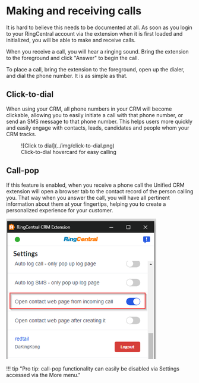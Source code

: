 # Making and receiving calls

It is hard to believe this needs to be documented at all. As soon as you login to your RingCentral account via the extension when it is first loaded and initialized, you will be able to make and receive calls. 

When you receive a call, you will hear a ringing sound. Bring the extension to the foreground and click "Answer" to begin the call.

To place a call, bring the extension to the foreground, open up the dialer, and dial the phone number. It is as simple as that. 

## Click-to-dial

When using your CRM, all phone numbers in your CRM will become clickable, allowing you to easily initiate a call with that phone number, or send an SMS message to that phone number. This helps users more quickly and easily engage with contacts, leads, candidates and people whom your CRM tracks. 

<figure markdown>
  ![Click to dial](../img/click-to-dial.png)
  <figcaption>Click-to-dial hovercard for easy calling</figcaption>
</figure>


## Call-pop

If this feature is enabled, when you receive a phone call the Unified CRM extension will open a browser tab to the contact record of the person calling you. That way when you answer the call, you will have all pertinent information about them at your fingertips, helping you to create a personalized experience for your customer. 


![Call pop](../img/call-pop.png)

!!! tip "Pro tip: call-pop functionality can easily be disabled via Settings accessed via the More menu."

